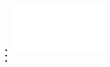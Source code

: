- ![SOLUCION TIPLER MOSCA 5TA ED.pdf](../assets/SOLUCION_TIPLER_MOSCA_5TA_ED_1676456654896_0.pdf)
-
-